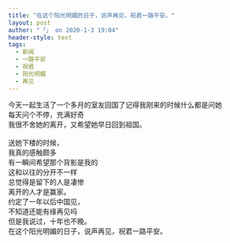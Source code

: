 ```yaml
---
title: "在这个阳光明媚的日子，说声再见，祝君一路平安。"
layout: post
author: "「」 on 2020-1-3 19:04"
header-style: text
tags:
  - 新闻
  - 一路平安
  - 祝君
  - 阳光明媚
  - 再见
---
```


<head></head>
<body>
  今天一起生活了一个多月的室友回国了记得我刚来的时候什么都是问她
 <br> 每天问个不停，充满好奇
 <br> 我很不舍她的离开，又希望她早日回到祖国。
 <br> 
 <br> 送她下楼的时候，
 <br> 我真的感触颇多
 <br> 有一瞬间希望那个背影是我的
 <br> 这和以往的分开不一样
 <br> 总觉得是留下的人是凄惨
 <br> 离开的人才是赢家。
 <br> 约定了一年以后中国见，
 <br> 不知道还能有缘再见吗
 <br> 但是我说过，十年也不晚。
 <br> 在这个阳光明媚的日子，说声再见，祝君一路平安。
 <br> 
 <br> 
 <br>
</body>


